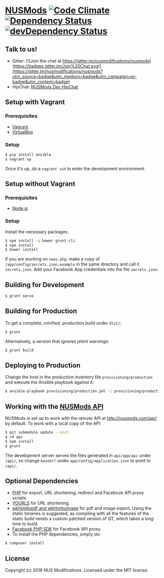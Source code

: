# [NUSMods](http://nusmods.com) [![Code Climate](http://img.shields.io/codeclimate/github/nusmodifications/nusmods.svg)](https://codeclimate.com/github/nusmodifications/nusmods) [![Dependency Status](http://img.shields.io/david/nusmodifications/nusmods.svg)](https://david-dm.org/nusmodifications/nusmods) [![devDependency Status](http://img.shields.io/david/dev/nusmodifications/nusmods.svg)](https://david-dm.org/nusmodifications/nusmods#info=devDependencies)

## Talk to us!

- Gitter: [![Join the chat at https://gitter.im/nusmodifications/nusmods](https://badges.gitter.im/Join%20Chat.svg)](https://gitter.im/nusmodifications/nusmods?utm_source=badge&utm_medium=badge&utm_campaign=pr-badge&utm_content=badge)
- HipChat: [NUSMods Dev HipChat](https://www.hipchat.com/g3JuQhjNj)

## Setup with Vagrant

### Prerequisites

- [Vagrant](http://www.vagrantup.com/)
- [VirtualBox](https://www.virtualbox.org/)

### Setup

```bash
$ pip install ansible
$ vagrant up
```

Once it's up, do a `vagrant ssh` to enter the development environment.

## Setup without Vagrant

### Prerequisites

- [Node.js](http://nodejs.org)

### Setup

Install the necessary packages.
```bash
$ npm install -g bower grunt-cli
$ npm install
$ bower install
```

If you are working on `news.php`, make a copy of `/app/config/secrets.json.example` in the same directory and call it `secrets.json`. Add your Facebook App credentials into the file `secrets.json`.

## Building for Development

```bash
$ grunt serve
```

## Building for Production

To get a complete, minified, production build under `dist/`:

```bash
$ grunt
```

Alternatively, a version that ignores jshint warnings:

```bash
$ grunt build
```

## Deploying to Production

Change the host in the production inventory file `provisioning/production` and
execute the Ansible playbook against it:

```bash
$ ansible-playbook provisioning/production.yml -i provisioning/production
```

## Working with the [NUSMods API](https://github.com/nusmodifications/nusmods-api)

NUSMods is set up to work with the remote API at http://nusmods.com/api/ by
default. To work with a local copy of the API:

```bash
$ git submodule update --init
$ cd api
$ npm install
$ grunt
```

The development server serves the files generated in `api/app/api` under
`/api/`, so change `baseUrl` under `app/config/application.json` to point to
`/api/`.

## Optional Dependencies

- [PHP](http://www.php.net) for export, URL shortening, redirect and Facebook API proxy scripts.
- [YOURLS](http://yourls.org/) for URL shortening.
- [wkhtmltopdf and wkhtmltoimage](http://wkhtmltopdf.org/) for pdf
  and image export. Using the static binaries is suggested, as compiling with
  all the features of the static build needs a custom patched version of QT,
  which takes a *long* time to build.
- [Facebook PHP SDK](https://github.com/facebook/facebook-php-sdk-v4) for Facebook API proxy.
- To install the PHP dependencies, simply do:
```bash
$ composer install
```

## License

Copyright (c) 2016 NUS Modifications. Licensed under the MIT license.
